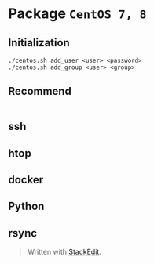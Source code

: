 # Package `CentOS 7, 8`


## Initialization
```shell
./centos.sh add_user <user> <password>
./centos.sh add_group <user> <group>

```

## Recommend
```shell

```
## ssh

## htop

## docker

## Python

## rsync


> Written with [StackEdit](https://stackedit.io/).
<!--stackedit_data:
eyJoaXN0b3J5IjpbLTIwMzA1NjQwODgsMTIxNzE1NjEwNCw2OD
E1OTc4MTZdfQ==
-->